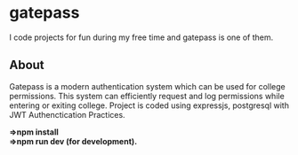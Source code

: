 # gatepass

I code projects for fun during my free time and gatepass is one of them.

<h2> About </h2>
Gatepass is a modern authentication system which can be used for college permissions. This system can efficiently request and log permissions while entering or exiting college.
Project is coded using expressjs, postgresql with JWT Authenctication Practices.

<b>=>npm install <br/>
=>npm run dev (for development).</b>
